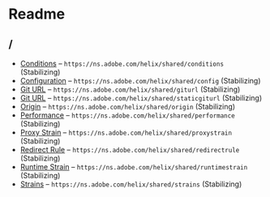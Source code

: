 

 # Readme



## /

* [Conditions](./conditions.schema.md) – `https://ns.adobe.com/helix/shared/conditions` (Stabilizing)
* [Configuration](./config.schema.md) – `https://ns.adobe.com/helix/shared/config` (Stabilizing)
* [Git URL](./giturl.schema.md) – `https://ns.adobe.com/helix/shared/giturl` (Stabilizing)
* [Git URL](./staticgiturl.schema.md) – `https://ns.adobe.com/helix/shared/staticgiturl` (Stabilizing)
* [Origin](./origin.schema.md) – `https://ns.adobe.com/helix/shared/origin` (Stabilizing)
* [Performance](./performance.schema.md) – `https://ns.adobe.com/helix/shared/performance` (Stabilizing)
* [Proxy Strain](./proxystrain.schema.md) – `https://ns.adobe.com/helix/shared/proxystrain` (Stabilizing)
* [Redirect Rule](./redirectrule.schema.md) – `https://ns.adobe.com/helix/shared/redirectrule` (Stabilizing)
* [Runtime Strain](./runtimestrain.schema.md) – `https://ns.adobe.com/helix/shared/runtimestrain` (Stabilizing)
* [Strains](./strains.schema.md) – `https://ns.adobe.com/helix/shared/strains` (Stabilizing)

